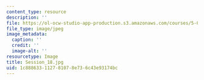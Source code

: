 ```yaml
---
content_type: resource
description: ''
file: https://ol-ocw-studio-app-production.s3.amazonaws.com/courses/5-07sc-biological-chemistry-i-fall-2013/1c888633112781078e736c43e93174bc_Session_18.jpg
file_type: image/jpeg
image_metadata:
  caption: ''
  credit: ''
  image-alt: ''
resourcetype: Image
title: Session_18.jpg
uid: 1c888633-1127-8107-8e73-6c43e93174bc
---
```

